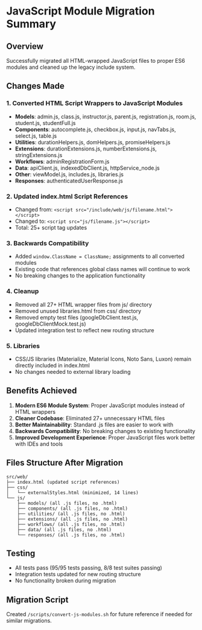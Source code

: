 # JavaScript Module Migration Summary

## Overview

Successfully migrated all HTML-wrapped JavaScript files to proper ES6 modules and cleaned up the legacy include system.

## Changes Made

### 1. Converted HTML Script Wrappers to JavaScript Modules

- **Models**: admin.js, class.js, instructor.js, parent.js, registration.js, room.js, student.js, studentFull.js
- **Components**: autocomplete.js, checkbox.js, input.js, navTabs.js, select.js, table.js
- **Utilities**: durationHelpers.js, domHelpers.js, promiseHelpers.js
- **Extensions**: durationExtensions.js, numberExtensions.js, stringExtensions.js
- **Workflows**: adminRegistrationForm.js
- **Data**: apiClient.js, indexedDbClient.js, httpService_node.js
- **Other**: viewModel.js, includes.js, libraries.js
- **Responses**: authenticatedUserResponse.js

### 2. Updated index.html Script References

- Changed from: `<script src="/include/web/js/filename.html"></script>`
- Changed to: `<script src="js/filename.js"></script>`
- Total: 25+ script tag updates

### 3. Backwards Compatibility

- Added `window.ClassName = ClassName;` assignments to all converted modules
- Existing code that references global class names will continue to work
- No breaking changes to the application functionality

### 4. Cleanup

- Removed all 27+ HTML wrapper files from js/ directory
- Removed unused libraries.html from css/ directory
- Removed empty test files (googleDbClient.test.js, googleDbClientMock.test.js)
- Updated integration test to reflect new routing structure

### 5. Libraries

- CSS/JS libraries (Materialize, Material Icons, Noto Sans, Luxon) remain directly included in index.html
- No changes needed to external library loading

## Benefits Achieved

1. **Modern ES6 Module System**: Proper JavaScript modules instead of HTML wrappers
2. **Cleaner Codebase**: Eliminated 27+ unnecessary HTML files
3. **Better Maintainability**: Standard .js files are easier to work with
4. **Backwards Compatibility**: No breaking changes to existing functionality
5. **Improved Development Experience**: Proper JavaScript files work better with IDEs and tools

## Files Structure After Migration

```
src/web/
├── index.html (updated script references)
├── css/
│   └── externalStyles.html (minimized, 14 lines)
└── js/
    ├── models/ (all .js files, no .html)
    ├── components/ (all .js files, no .html)
    ├── utilities/ (all .js files, no .html)
    ├── extensions/ (all .js files, no .html)
    ├── workflows/ (all .js files, no .html)
    ├── data/ (all .js files, no .html)
    └── responses/ (all .js files, no .html)
```

## Testing

- All tests pass (95/95 tests passing, 8/8 test suites passing)
- Integration tests updated for new routing structure
- No functionality broken during migration

## Migration Script

Created `/scripts/convert-js-modules.sh` for future reference if needed for similar migrations.
